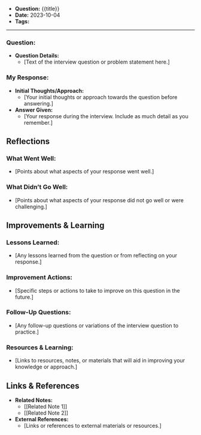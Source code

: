 
- **Question:** {{title}}
- **Date:** 2023-10-04
- **Tags:** 
---
### Question:

- **Question Details:** 
    - [Text of the interview question or problem statement here.]

### My Response:

- **Initial Thoughts/Approach:** 
    - [Your initial thoughts or approach towards the question before answering.]
- **Answer Given:** 
    - [Your response during the interview. Include as much detail as you remember.]

## Reflections

### What Went Well:

- [Points about what aspects of your response went well.]
    
### What Didn’t Go Well:

- [Points about what aspects of your response did not go well or were challenging.]
    
## Improvements & Learning

### Lessons Learned:

- [Any lessons learned from the question or from reflecting on your response.]

### Improvement Actions:

- [Specific steps or actions to take to improve on this question in the future.]

### Follow-Up Questions:

- [Any follow-up questions or variations of the interview question to practice.]

### Resources & Learning:

- [Links to resources, notes, or materials that will aid in improving your knowledge or approach.]

## Links & References

- **Related Notes:**
    - [[Related Note 1]]
    - [[Related Note 2]]
- **External References:**
    - [Links or references to external materials or resources.]

